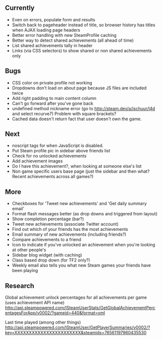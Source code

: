 Currently
---------
* Even on errors, populate form and results
* Switch back to pageheader instead of title, so browser history has titles when AJAX loading page headers
* Better error handling with new SteamProfile caching
* Better way to detect shared achievements (all ahead of time)
* List shared achievements tally in header
* Links (via CSS selectors) to show shared or non shared achievements only

Bugs
----
* CSS color on private profile not working
* Dropdowns don't load on about page because JS files are included twice
* Add right padding to main content column
* Can't go forward after you've gone back
* undefined method nickname error (go to http://steam.dev/a/jschuur/l4d and select recurve7) Problem with square brackets?
* Cached data doesn't return fact that user doesn't own the game.

Next
----
* noscript tags for when JavaScript is disabled.
* Put Steam profile pic in sidebar above friends list
* Check for no unlocked achievements
* Add achievement images
* Do I have this achievement?, when looking at someone else's list
* Non game specific users base page (just the sidebar and then what? Recent achievements across all games?)

More
----
* Checkboxes for 'Tweet new achievements' and 'Get daily summary email'
* Format flash messages better (as drop downs and triggered from layout)
* Show completion percentage (bar?)
* Tweet new achievements (associate Twitter account)
* Find out which of your friends has the most achievements
* Email summary of new achievements (including friends?)
* Compare achievements to a friend
* Icon to indicate if you've unlocked an achievement when you're looking at other people's
* Sidebar blog widget (with caching)
* Class based drop down (for TF2 only?)
* Weekly email also tells you what new Steam games your friends have been playing

Research
--------

Global achievement unlock percentages for all achievements per game (uses achievement API name)
http://api.steampowered.com/ISteamUserStats/GetGlobalAchievementPercentagesForApp/v0002/?gameid=440&format=xml

Last time played (among other things)
http://api.steampowered.com/ISteamUser/GetPlayerSummaries/v0002/?key=XXXXXXXXXXXXXXXXXXXXXXX&steamids=76561197960435530

